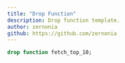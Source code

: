 ```yaml
---
title: "Drop Function"
description: Drop function template.
author: zernonia
github: https://github.com/zernonia
---
```


```sql
drop function fetch_top_10;
```
